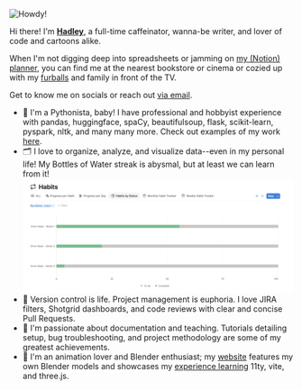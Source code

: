 ![Howdy!](https://github.com/hadleyrose/gifs/blob/be915fd305bdb7ee7753fadd74316d5d86212c6b/howdy_gif.gif)

Hi there! I'm **[Hadley](http://hadleyrose.io)**, a full-time caffeinator, wanna-be writer, and lover of code and cartoons alike.

When I'm not digging deep into spreadsheets or jamming on [my (Notion) planner](https://raw.githubusercontent.com/hadleyrose/webby/2f85451ce6a3720173ddf87d8aa0a610ef8a0a7b/public/assets/images/JamminPlanner.png), you can find me at the nearest bookstore or cinema or cozied up with my [furballs](https://raw.githubusercontent.com/hadleyrose/webby/2f85451ce6a3720173ddf87d8aa0a610ef8a0a7b/public/assets/images/CagneyBanner.png) and family in front of the TV.

Get to know me on socials or reach out [via email](mailto:hadleyrosemitchell@gmail.com?subject=Hello%20Hadley%21).

- 🐍 I'm a Pythonista, baby! I have professional and hobbyist experience with pandas, huggingface, spaCy, beautifulsoup, flask, scikit-learn, pyspark, nltk, and many many more. Check out examples of my work [here](https://github.com/search?q=owner%3Ahadleyrose+language%3Apython+language%3A%22Jupyter+Notebook%22+&type=repositories).
- 🗂️ I love to organize, analyze, and visualize data--even in my personal life! My Bottles of Water streak is abysmal, but at least we can learn from it!
![Can't seem to get past one bottle :/](imgs/drink_more_water_hadley.png)
- 📠 Version control is life. Project management is euphoria. I love JIRA filters, Shotgrid dashboards, and code reviews with clear and concise Pull Requests.
- 📝 I'm passionate about documentation and teaching. Tutorials detailing setup, bug troubleshooting, and project methodology are some of my greatest achievements.
- 🎨 I'm an animation lover and Blender enthusiast; my [website](http://hadleyrose.io) features my own Blender models and showcases my [experience learning](https://github.com/hadleyrose/webby) 11ty, vite, and three.js.

<!--
**hadleyrose/hadleyrose** is a ✨ _special_ ✨ repository because its `README.md` (this file) appears on your GitHub profile.

Here are some ideas to get you started:

- 🔭 I’m currently working on ...
- 🌱 I’m currently learning ...
- 👯 I’m looking to collaborate on ...
- 🤔 I’m looking for help with ...
- 💬 Ask me about ...
- 📫 How to reach me: ...
- 😄 Pronouns: ...
- ⚡ Fun fact: ...
-->
